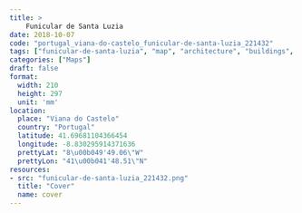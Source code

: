 ```yaml
---
title: > 
    Funicular de Santa Luzia
date: 2018-10-07
code: "portugal_viana-do-castelo_funicular-de-santa-luzia_221432"
tags: ["funicular-de-santa-luzia", "map", "architecture", "buildings", "Viana do Castelo", "Portugal"]
categories: ["Maps"]
draft: false
format:
  width: 210
  height: 297
  unit: 'mm'
location:
  place: "Viana do Castelo"
  country: "Portugal"
  latitude: 41.69681104366454
  longitude: -8.830295914371636
  prettyLat: "8\u00b049'49.06\"W"
  prettyLon: "41\u00b041'48.51\"N"
resources:
- src: "funicular-de-santa-luzia_221432.png"
  title: "Cover"
  name: cover
---
```


